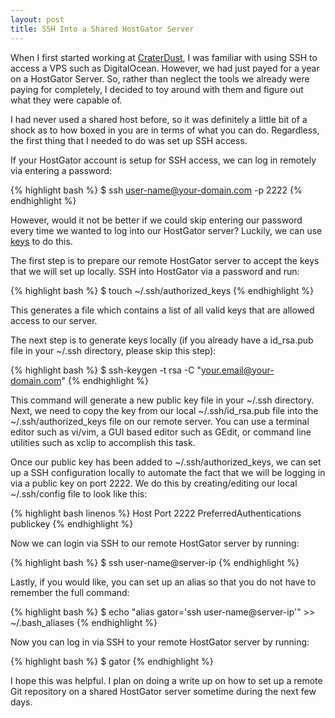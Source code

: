 ```yaml
---
layout: post
title: SSH Into a Shared HostGator Server
---
```

When I first started working at [CraterDust](http://craterdust.com), I
was familiar with using SSH to access a VPS such as DigitalOcean. However, we had
just payed for a year on a HostGator Server. So, rather than neglect the tools
we already were paying for completely, I decided to toy around with them and
figure out what they were capable of.

I had never used a shared host before, so it was definitely a little bit of a
shock as to how boxed in you are in terms of what you can do. Regardless, the first thing
that I needed to do was set up SSH access.

If your HostGator account is setup for SSH access, we can log in remotely via entering a password:

{% highlight bash %}
  $ ssh user-name@your-domain.com -p 2222
{% endhighlight %}

However, would it not be better if we could skip entering our password every time we wanted to log
into our HostGator server? Luckily, we can use [keys](http://en.wikipedia.org/wiki/Public-key_cryptography)
to do this.

The first step is to prepare our remote HostGator server to accept the keys that we will set up locally. SSH into
HostGator via a password and run:

{% highlight bash %}
  $ touch ~/.ssh/authorized_keys
{% endhighlight %}

This generates a file which contains a list of all valid keys that are allowed access to our server.

The next step is to generate keys locally (if you already have a id\_rsa.pub
file in your ~/.ssh directory, please skip this step):

{% highlight bash %}
  $ ssh-keygen -t rsa -C "your.email@your-domain.com"
{% endhighlight %}

This command will generate a new public key file in your ~/.ssh directory. Next, we need to copy the key from our local
~/.ssh/id\_rsa.pub file into the ~/.ssh/authorized\_keys file on our remote server. You can use a terminal editor such as
vi/vim, a GUI based editor such as GEdit, or command line utilities such as xclip to accomplish this task.

Once our public key has been added to ~/.ssh/authorized\_keys, we can set up a SSH configuration locally to automate the
fact that we will be logging in via a public key on port 2222. We do this by creating/editing our local ~/.ssh/config
file to look like this:

{% highlight bash linenos %}
  Host <server IP here>
    Port 2222
    PreferredAuthentications publickey
{% endhighlight %}

Now we can login via SSH to our remote HostGator server by running:

{% highlight bash %}
  $ ssh user-name@server-ip
{% endhighlight %}

Lastly, if you would like, you can set up an alias so that you do not have to remember the full command:

{% highlight bash %}
  $ echo "alias gator='ssh user-name@server-ip'" >> ~/.bash_aliases
{% endhighlight %}

Now you can log in via SSH to your remote HostGator server by running:

{% highlight bash %}
  $ gator
{% endhighlight %}

I hope this was helpful. I plan on doing a write up on how to set up a remote Git repository on a shared HostGator server
sometime during the next few days.
